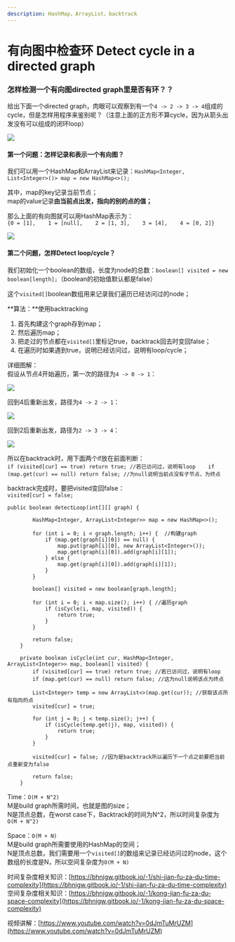 ```yaml
---
description: HashMap，ArrayList，backtrack
---
```


# 有向图中检查环 Detect cycle in a directed graph

### 怎样检测一个有向图directed graph里是否有环？？

给出下面一个directed graph，肉眼可以观察到有一个`4 -> 2 -> 3 -> 4`组成的cycle，但是怎样用程序来鉴别呢？（注意上面的正方形不算cycle，因为从箭头出发没有可以组成的闭环loop）

![](../.gitbook/assets/img_6332.jpg)

#### 第一个问题：怎样记录和表示一个有向图？

我们可以用一个HashMap和ArrayList来记录：`HashMap<Integer, List<Integer>()> map = new HashMap<>();`

其中，map的key记录当前节点；  
            map的value记录**由当前点出发，指向的别的点的值；**

那么上面的有向图就可以用HashMap表示为：  
`{0 = [1],   
1 = [null],   
2 = [1, 3],   
3 = [4],   
4 = [0, 2]}`

![](../.gitbook/assets/img_6336.jpg)



#### 第二个问题，怎样Detect loop/cycle？

我们初始化一个boolean的数组，长度为node的总数：`boolean[] visited = new boolean[length];`（boolean的初始值默认都是false）

这个`visited[]`boolean数组用来记录我们遍历已经访问过的node；

**算法：**使用backtracking

1. 首先构建这个graph存到map；
2. 然后遍历map；
3. 把走过的节点都在`visited[]`里标记true，backtrack回去时变回false；
4. 在遍历时如果遇到true，说明已经访问过，说明有loop/cycle；

详细图解：  
假设从节点4开始遍历，第一次的路径为`4 -> 0 -> 1`：

![](../.gitbook/assets/img_6338.jpg)



回到4后重新出发，路径为`4 -> 2 -> 1`：

![](../.gitbook/assets/img_6339.jpg)



回到2后重新出发，路径为`2 -> 3 -> 4`：

![](../.gitbook/assets/img_6340.jpg)



所以在backtrack时，用下面两个if放在前面判断：  
`if (visited[cur] == true) return true; //若已访问过，说明有loop   
if (map.get(cur) == null) return false; //为null说明当前点没有子节点，为终点`

backtrack完成时，要把visited变回false：  
`visited[cur] = false;`  


```text
public boolean detectLoop(int[][] graph) {

		HashMap<Integer, ArrayList<Integer>> map = new HashMap<>();

		for (int i = 0; i < graph.length; i++) {  //构建graph
			if (map.get(graph[i][0]) == null) {
				map.put(graph[i][0], new ArrayList<Integer>());
				map.get(graph[i][0]).add(graph[i][1]);
			} else {
				map.get(graph[i][0]).add(graph[i][1]);
			}
		}

		boolean[] visited = new boolean[graph.length];

		for (int i = 0; i < map.size(); i++) { //遍历graph
			if (isCycle(i, map, visited)) {
				return true;
			}
		}

		return false;
	}

	private boolean isCycle(int cur, HashMap<Integer, ArrayList<Integer>> map, boolean[] visited) {
		if (visited[cur] == true) return true; //若已访问过，说明有loop
		if (map.get(cur) == null) return false; //这为null说明该点为终点

		List<Integer> temp = new ArrayList<>(map.get(cur)); //获取该点所有指向的点
		visited[cur] = true;

		for (int j = 0; j < temp.size(); j++) {
			if (isCycle(temp.get(j), map, visited)) {
				return true;
			}
		}

		visited[cur] = false; //因为是backtrack所以遍历下一个点之前要把当前点重新变为false

		return false;
	}
```

Time：`O(M + N^2)`  
M是build graph所需时间，也就是图的size；  
N是顶点总数，在worst case下，Backtrack的时间为N^2，所以时间复杂度为`O(M + N^2)`

Space：`O(M + N)`  
M是build graph所需要使用的HashMap的空间；  
N是顶点总数，我们需要用一个`visited[]`的数组来记录已经访问过的node，这个数组的长度是N，所以空间复杂度为`O(M + N)`

时间复杂度相关知识：[https://bhnigw.gitbook.io/-1/shi-jian-fu-za-du-time-complexity](https://bhnigw.gitbook.io/-1/shi-jian-fu-za-du-time-complexity)  
空间复杂度相关知识：[https://bhnigw.gitbook.io/-1/kong-jian-fu-za-du-space-complexity](https://bhnigw.gitbook.io/-1/kong-jian-fu-za-du-space-complexity)



视频讲解：[https://www.youtube.com/watch?v=0dJmTuMrUZM](https://www.youtube.com/watch?v=0dJmTuMrUZM)



